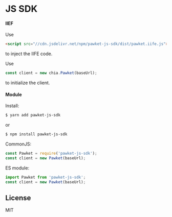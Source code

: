 # JS SDK

#### IIEF
Use 
```html
<script src="//cdn.jsdelivr.net/npm/pawket-js-sdk/dist/pawket.iife.js"></script>
```
to inject the IIFE code.

Use 
```javascript
const client = new chia.Pawket(baseUrl);
```
to initialize the client.

#### Module

Install:

```bash
$ yarn add pawket-js-sdk
```
or
```bash
$ npm install pawket-js-sdk
```

CommonJS:

```javascript
const Pawket = require('pawket-js-sdk');
const client = new Pawket(baseUrl);
```

ES module:

```javascript
import Pawket from 'pawket-js-sdk';
const client = new Pawket(baseUrl);
```

## License

MIT
